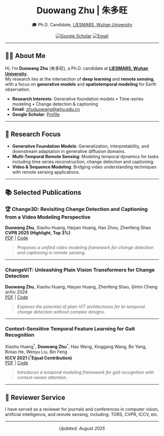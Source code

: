 <div align="center">
  
# Duowang Zhu | 朱多旺

🎓 Ph.D. Candidate, [LIESMARS, Wuhan University](https://liesmars.whu.edu.cn/)  

[![Google Scholar](https://pfst.cf2.poecdn.net/base/image/d2986037de5aea29da3b987770ed5270fb1de8dee5c5f2f91761857797c61f64?pmaid=448021937)](https://scholar.google.com/citations?user=9qk9xhoAAAAJ&hl=en)
[![Email](https://pfst.cf2.poecdn.net/base/image/7f1ee7f345339ca8414c19b33e31bb489dbf5a8bdaf903773b7fd7e7d03abeea?pmaid=448021936)](mailto:zhuduowang@whu.edu.cn)

</div>

---

## 🧑‍💻 About Me

Hi, I'm **Duowang Zhu** (朱多旺), a Ph.D. candidate at **[LIESMARS, Wuhan University](https://liesmars.whu.edu.cn/)**.  
My research lies at the intersection of **deep learning** and **remote sensing**, with a focus on **generative models** and **spatiotemporal modeling** for Earth observation.

- **Research Interests**: Generative foundation models • Time-series modeling • Change detection & captioning  
- **Email**: [zhuduowang@whu.edu.cn](mailto:zhuduowang@whu.edu.cn)  
- **Google Scholar**: [Profile](https://scholar.google.com/citations?user=9qk9xhoAAAAJ&hl=en)

---

## 🔬 Research Focus

- **Generative Foundation Models**: Generalization, interpretability, and downstream adaptation in generative diffusion domains.  
- **Multi-Temporal Remote Sensing**: Modeling temporal dynamics for tasks including time series reconstruction, change detection and captioning.
- **Video & Sequence Modeling**: Bridging video understanding techniques with remote sensing applications.

---

## 📚 Selected Publications

### 🏆 **Change3D: Revisiting Change Detection and Captioning from a Video Modeling Perspective**  
**Duowang Zhu**, Xiaohu Huang, Haiyan Huang, Hao Zhou, Zhenfeng Shao  
**CVPR 2025 (Highlight, Top 3%)**  
[PDF](https://openaccess.thecvf.com/content/CVPR2025/papers/Zhu_Change3D_Revisiting_Change_Detection_and_Captioning_from_A_Video_Modeling_CVPR_2025_paper.pdf) | [Code](https://github.com/zhuduowang/Change3D)  
> *Proposes a unified video modeling framework for change detection and captioning in remote sensing.*

---

### **ChangeViT: Unleashing Plain Vision Transformers for Change Detection**  
**Duowang Zhu**, Xiaohu Huang, Haiyan Huang, Zhenfeng Shao, Qimin Cheng  
*arXiv 2024*  
[PDF](https://arxiv.org/pdf/2406.12847) | [Code](https://github.com/zhuduowang/ChangeViT)  
> *Explores the potential of plain ViT architectures for bi-temporal change detection without complex designs.*

---

### **Context-Sensitive Temporal Feature Learning for Gait Recognition**  
Xiaohu Huang<sup>†</sup>, **Duowang Zhu**<sup>†</sup>, Hao Wang, Xinggang Wang, Bo Yang, Botao He, Wenyu Liu, Bin Feng  
**ICCV 2021** **(**<sup>†</sup>**Equal Contribution)**  
[PDF](https://openaccess.thecvf.com/content/ICCV2021/papers/Huang_Context-Sensitive_Temporal_Feature_Learning_for_Gait_Recognition_ICCV_2021_paper.pdf) | [Code](https://github.com/OliverHxh/CSTL)  
> *Introduces a temporal modeling framework for gait recognition with context-aware attention.*

---

## 📝 Reviewer Service

I have served as a reviewer for journals and conferences in computer vision, artificial intelligence, and remote sensing, including: TGRS, CVPR, ICCV, etc.

---

<div align="center">
  <em>Updated: August 2025</em>
</div>
